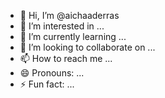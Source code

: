 - 👋 Hi, I’m @aichaaderras
- 👀 I’m interested in ...
- 🌱 I’m currently learning ...
- 💞️ I’m looking to collaborate on ...
- 📫 How to reach me ...
- 😄 Pronouns: ...
- ⚡ Fun fact: ...

<!---
aichaaderras/aichaaderras is a ✨ special ✨ repository because its `README.md` (this file) appears on your GitHub profile.
You can click the Preview link to take a look at your changes.
--->
